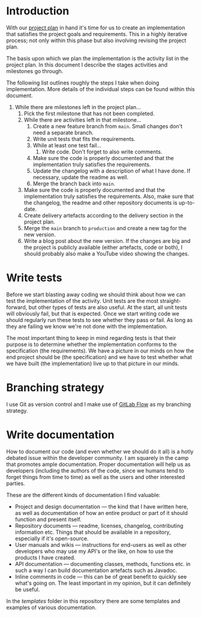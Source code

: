 # Introduction

With our [project plan](project-plan.md) in hand it's time for us to create an implementation that satisfies the project goals and requirements. This in a highly iterative process; not only within this phase but also involving revising the project plan.

The basis upon which we plan the implementation is the activity list in the project plan. In this document I describe the stages activities and milestones go through.

The following list outlines roughly the steps I take when doing implementation. More details of the individual steps can be found within this document.

1. While there are milestones left in the project plan…
   1. Pick the first milestone that has not been completed.
   2. While there are activities left in that milestone…
      1. Create a new feature branch from `main`. Small changes don't need a separate branch.
      2. Write unit tests that fits the requirements.
      3. While at least one test fail…
         1. Write code. Don't forget to also write comments.
      4. Make sure the code is properly documented and that the implementation truly satisfies the requirements.
      5. Update the changelog with a description of what I have done. If necessary, update the readme as well.
      6. Merge the branch back into `main`.
   3. Make sure the code is properly documented and that the implementation truly satisfies the requirements. Also, make sure that the changelog, the readme and other repository documents is up-to-date.
   4. Create delivery artefacts according to the delivery section in the project plan.
   5. Merge the `main` branch to `production` and create a new tag for the new version.
   6. Write a blog post about the new version. If the changes are big and the project is publicly available (either artefacts, code or both), I should probably also make a YouTube video showing the changes.

# Write tests

Before we start blasting away coding we should think about how we can test the implementation of the activity. Unit tests are the most straight-forward, but other types of tests are also useful. At the start, all unit tests will obviously fail, but that is expected. Once we start writing code we should regularly run these tests to see whether they pass or fail. As long as they are failing we know we're not done with the implementation.

The most important thing to keep in mind regarding tests is that their purpose is to determine whether the implementation conforms to the specification (the requirements). We have a picture in our minds on how the end project should be (the specification) and we have to test whether what we have built (the implementation) live up to that picture in our minds.

# Branching strategy

I use Git as version control and I make use of [GitLab Flow](https://docs.gitlab.com/ee/topics/gitlab_flow.html) as my branching strategy.

# Write documentation

How to document our code (and even whether we should do it all) is a hotly debated issue within the developer community. I am squarely in the camp that promotes ample documentation. Proper documentation will help us as developers (including the authors of the code, since we humans tend to forget things from time to time) as well as the users and other interested parties.

These are the different kinds of documentation I find valuable:

- Project and design documentation — the kind that I have written here, as well as documentation of how an entire product or part of it should function and present itself.
- Repository documents — readme, licenses, changelog, contributing information etc. Things that should be available in a repository, especially if it's open-source.
- User manuals and wikis — instructions for end-users as well as other developers who may use my API's or the like, on how to use the products I have created.
- API documentation — documenting classes, methods, functions etc. in such a way I can build documentation artefacts such as Javadoc.
- Inline comments in code — this can be of great benefit to quickly see what's going on. The least important in my opinion, but it can definitely be useful.

In the *templates* folder in this repository there are some templates and examples of various documentation.